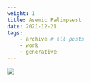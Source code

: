 ```yaml
---
weight: 1
title: Asemic Palimpsest
date: 2021-12-21
tags:
    - archive # all posts
    - work
    - generative
---
```


![](https://live.staticflickr.com/65535/52644029945_a2e0f4cb6f_b_d.jpg)